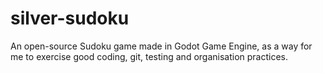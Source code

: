 # silver-sudoku

An open-source Sudoku game made in Godot Game Engine, as a way for me to exercise good coding, git, testing and organisation practices.
